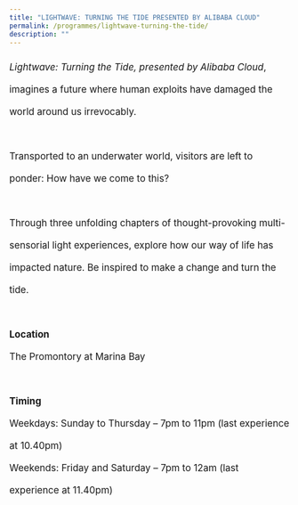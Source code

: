 ```yaml
---
title: "LIGHTWAVE: TURNING THE TIDE PRESENTED BY ALIBABA CLOUD"
permalink: /programmes/lightwave-turning-the-tide/
description: ""
---
```

<p style="font-size:17px; line-height:40px"><i>Lightwave: Turning the Tide, presented by Alibaba Cloud</i>, imagines a future where human exploits have damaged the world around us irrevocably. 
<br><br>Transported to an underwater world, visitors are left to ponder: How have we come to this? <br><br>Through three unfolding chapters of thought-provoking multi-sensorial light experiences, explore how our way of life has impacted nature. Be inspired to make a change and turn the tide.
<br><br>
<b>Location </b><br>
The Promontory at Marina Bay
<br><br>
<b>Timing</b>
<br>
Weekdays: Sunday to Thursday – 7pm to 11pm (last experience at 10.40pm)
<br>
Weekends: Friday and Saturday – 7pm to 12am (last experience at 11.40pm)</p>